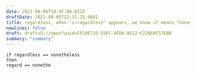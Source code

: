 ```yaml
---
date: 2021-08-06T18:47:00.611Z
draftDate: 2021-08-05T22:31:25.984Z
title: regardless, when "irregardless" appears, we know it means "nonetheless"
newlines: false
draft: drafts5://open?uuid=FFC0E71D-55FC-4FD6-8E12-F22860F57E8B
summary: "summary"
---
```



```
if regardless == nonetheless
then
regard == nonethe
```
